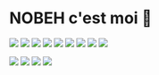 # NOBEH c'est moi 👋

[![](https://img.shields.io/badge/-C%23-239120?style=flat-square&logo=c-sharp&logoColor=fff)](https://dotnet.microsoft.com/languages/csharp)
[![](https://img.shields.io/badge/-Java-007396?style=flat-square&logo=java&logoColor=fff)](https://www.java.com/)
[![](https://img.shields.io/badge/-Python-3776ab?style=flat-square&logo=python&logoColor=fff)](https://www.python.org/)
[![](https://img.shields.io/badge/-SQL-4479A1?style=flat-square&logo=sql&logoColor=white)](https://www.w3schools.com/sql/)
[![](https://img.shields.io/badge/-Redis-DC382D?style=flat-square&logo=redis&logoColor=white)](https://redis.io/)
[![](https://img.shields.io/badge/-Git-f05032?style=flat-square&logo=git&logoColor=white)](https://git-scm.com/)
[![](https://img.shields.io/badge/-Unity-000000?style=flat-square&logo=unity&logoColor=white)](https://unity.com/)
[![](https://img.shields.io/badge/-PaperMC-DC3345?style=flat-square&logo=minecraft&logoColor=white)](https://papermc.io/)
[![](https://img.shields.io/badge/-Prophet-2980B9?style=flat-square)](https://facebook.github.io/prophet/)

[![](https://img.shields.io/badge/-JavaScript-F7DF1E?style=flat-square&logo=javascript&logoColor=black)](https://developer.mozilla.org/en-US/docs/Web/JavaScript)
[![](https://img.shields.io/badge/-Angular-DD0031?style=flat-square&logo=angular&logoColor=white)](https://angular.io/)
[![](https://img.shields.io/badge/-Vue.js-4FC08D?style=flat-square&logo=vue.js&logoColor=white)](https://vuejs.org/)
[![](https://img.shields.io/badge/-PHP-777BB4?style=flat-square&logo=php&logoColor=white)](https://www.php.net/)



<!--
**N0BEH/N0BEH** is a ✨ _special_ ✨ repository because its `README.md` (this file) appears on your GitHub profile.

Here are some ideas to get you started:

- 🔭 I’m currently working on ...
- 🌱 I’m currently learning ...
- 👯 I’m looking to collaborate on ...
- 🤔 I’m looking for help with ...
- 💬 Ask me about ...
- 📫 How to reach me: ...
- 😄 Pronouns: ...
- ⚡ Fun fact: ...
-->
